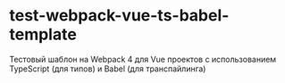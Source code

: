 # test-webpack-vue-ts-babel-template
Тестовый шаблон на Webpack 4 для Vue проектов с использованием TypeScript (для типов) и Babel (для транспайлинга)
